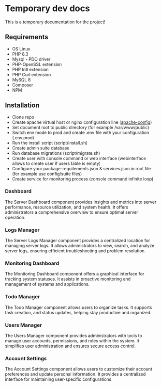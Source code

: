 # Temporary dev docs
This is a temporary documentation for the project!

## Requirements
* OS Linux
* PHP 8.3
* Mysql - PDO driver
* PHP-OpenSSL extension
* PHP Intl extension
* PHP Curl extension
* MySQL 8
* Composer
* NPM

## Installation
* Clone repo
* Create apache virtual host or nginx configuration line ([apache-config](https://github.com/lordbecvold/admin-suite/blob/main/_docker/configs/apache-site.conf))
* Set document root to public directory (for example /var/www/public)
* Switch env mode to prod and create .env file with your configuration (.env.prod)
* Run the install script (script/install.sh)
* Create admin suite database
* Run database migrations (script/migrate.sh)
* Create user with console command or web interface (webinterface allows to create user if users table is empty)
* Configure your package-requitements.json & services.json in root file (for example use config/suite files)
* Create service for monitoring process (console command infinite loop)

### Dashboard
The Server Dashboard component provides insights and metrics into server performance, resource utilization, and system health. It offers administrators a comprehensive overview to ensure optimal server operation.

### Logs Manager
The Server Logs Manager component provides a centralized location for managing server logs. It allows administrators to view, search, and analyze server logs, ensuring efficient troubleshooting and problem resolution.

### Monitoring Dashboard
The Monitoring Dashboard component offers a graphical interface for tracking system statuses. It assists in proactive monitoring and management of systems and applications.

### Todo Manager
The Todo Manager component allows users to organize tasks. It supports task creation, and status updates, helping stay productive and organized.

### Users Manager
The Users Manager component provides administrators with tools to manage user accounts, permissions, and roles within the system. It simplifies user administration and ensures secure access control.

### Account Settings
The Account Settings component allows users to customize their account preferences and update personal information. It provides a centralized interface for maintaining user-specific configurations.
